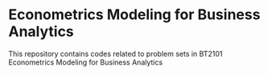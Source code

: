 # Econometrics Modeling for Business Analytics
This repository contains codes related to problem sets in BT2101 Econometrics Modeling for Business Analytics
